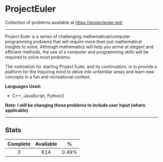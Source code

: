 # ProjectEuler
Collection of problems available at https://projecteuler.net/

---

Project Euler is a series of challenging mathematical/computer programming problems that will require more than just mathematical insights to solve. Although mathematics will help you arrive at elegant and efficient methods, the use of a computer and programming skills will be required to solve most problems.

The motivation for starting Project Euler, and its continuation, is to provide a platform for the inquiring mind to delve into unfamiliar areas and learn new concepts in a fun and recreational context.

**Languages Used:**
* C++, JavaScript, Python3

**Note: I will be changing these problems to include user input (where applicable)**

---

## Stats

| Complete | Available | % |
|:-----:|:-----:|:-----:|
| 3 | 614 | 0.49% |
